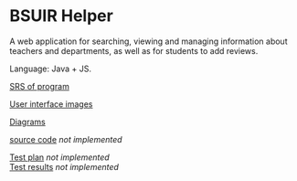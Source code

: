 # BSUIR Helper

A web application for searching, viewing and managing information about teachers and departments, as well as for students to add reviews.

Language: Java + JS.

[SRS of program](https://github.com/FroZzeLs/sdlc_lab2/blob/main/Requirements/SRS.md)

[User interface images](https://github.com/FroZzeLs/sdlc_lab2/tree/main/Mockups)

[Diagrams](https://github.com/FroZzeLs/sdlc_lab2/tree/main/Diagrams)

[source code]() _not implemented_

[Test plan]() _not implemented_ <br>
[Test results]() _not implemented_